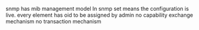 snmp has mib management model
In snmp set means the configuration is live.
every element has oid to be assigned by admin
no capability exchange mechanism
no transaction mechanism